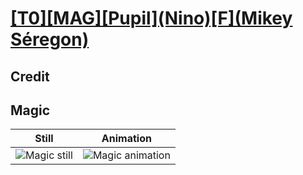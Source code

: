# [\[T0\]\[MAG\]\[Pupil\]\(Nino\)\[F\]\(Mikey Séregon\)](../)

## Credit


	
## Magic

| Still | Animation |
| :---: | :-------: |
| ![Magic still](./Magic_000.png) | ![Magic animation](./Magic.gif) |

